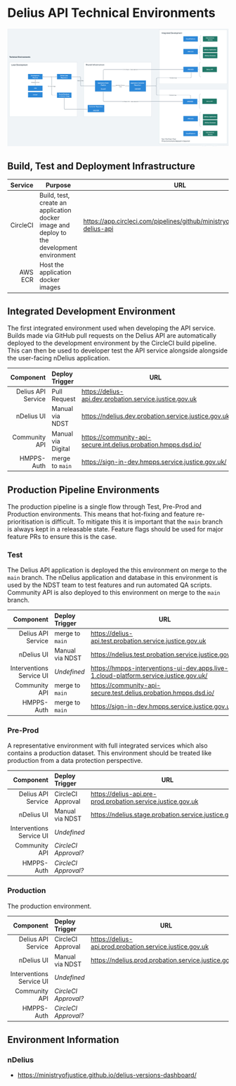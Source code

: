 # Delius API Technical Environments

![Technical Environment Overview](../img/technical-environments-overview.png)

## Build, Test and Deployment Infrastructure 

|  Service | Purpose                                                                                   | URL                                                                          |
|---------:|-------------------------------------------------------------------------------------------|------------------------------------------------------------------------------|
| CircleCI | Build, test, create an application docker image and deploy to the development environment | https://app.circleci.com/pipelines/github/ministryofjustice/hmpps-delius-api |
|  AWS ECR | Host the application docker images                                                        |                                                                              |

## Integrated Development Environment

The first integrated environment used when developing the API service. Builds
made via GitHub pull requests on the Delius API are automatically deployed to
the development environment by the CircleCI build pipeline. This can then be
used to developer test the API service alongside alongside the user-facing
nDelius application.

|                Component | Deploy Trigger     | URL                                                                                   |
|-------------------------:|:-------------------|---------------------------------------------------------------------------------------|
|       Delius API Service | Pull Request       | https://delius-api.dev.probation.service.justice.gov.uk                               |
|               nDelius UI | Manual via NDST    | https://ndelius.dev.probation.service.justice.gov.uk                                  |
|            Community API | Manual via Digital | https://community-api-secure.int.delius.probation.hmpps.dsd.io/                       |
|               HMPPS-Auth | merge to `main`    | https://sign-in-dev.hmpps.service.justice.gov.uk/                                     |

## Production Pipeline Environments 

The production pipeline is a single flow through Test, Pre-Prod and Production
environments. This means that hot-fixing and feature re-prioritisation is
difficult. To mitigate this it is important that the `main` branch is always
kept in a releasable state. Feature flags should be used for major feature PRs
to ensure this is the case. 

### Test 

The Delius API application is deployed the this environment on merge to the
`main` branch. The nDelius application and database in this environment is
used by the NDST team to test features and run automated QA scripts. Community
API is also deployed to this environment on merge to the `main` branch. 

|                Component | Deploy Trigger  | URL                                                                                   |
|-------------------------:|:----------------|---------------------------------------------------------------------------------------|
|       Delius API Service | merge to `main` | https://delius-api.test.probation.service.justice.gov.uk                              |
|               nDelius UI | Manual via NDST | https://ndelius.test.probation.service.justice.gov.uk                                 |
| Interventions Service UI | _Undefined_     | https://hmpps-interventions-ui-dev.apps.live-1.cloud-platform.service.justice.gov.uk/ |
|            Community API | merge to `main` | https://community-api-secure.test.delius.probation.hmpps.dsd.io/                      |
|               HMPPS-Auth | merge to `main` | https://sign-in-dev.hmpps.service.justice.gov.uk/                                     |

### Pre-Prod 

A representative environment with full integrated services which also contains a
production dataset. This environment should be treated like production from a
data protection perspective.

|                Component | Deploy Trigger       | URL                                                          |
|-------------------------:|:---------------------|--------------------------------------------------------------|
|       Delius API Service | CircleCI Approval    | https://delius-api.pre-prod.probation.service.justice.gov.uk |
|               nDelius UI | Manual via NDST      | https://ndelius.stage.probation.service.justice.gov.uk       |
| Interventions Service UI | _Undefined_          |                                                              |
|            Community API | _CircleCI Approval?_ |                                                              |
|               HMPPS-Auth | _CircleCI Approval?_ |                                                              |
    
### Production

The production environment. 

|                Component | Deploy Trigger       | URL                                                      |
|-------------------------:|:---------------------|----------------------------------------------------------|
|       Delius API Service | CircleCI Approval    | https://delius-api.prod.probation.service.justice.gov.uk |
|               nDelius UI | Manual via NDST      | https://ndelius.prod.probation.service.justice.gov.uk    |
| Interventions Service UI | _Undefined_          |                                                          |
|            Community API | _CircleCI Approval?_ |                                                          |
|               HMPPS-Auth | _CircleCI Approval?_ |                                                          |

## Environment Information

### nDelius 

- https://ministryofjustice.github.io/delius-versions-dashboard/

